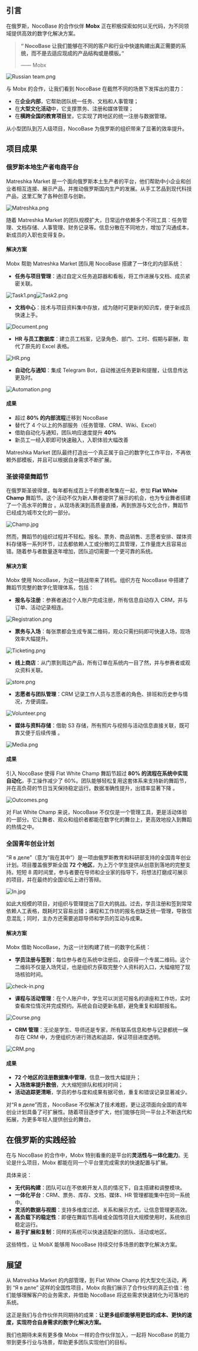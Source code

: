 ## 引言

在俄罗斯，NocoBase 的合作伙伴 **Mobx** 正在积极探索如何以无代码，为不同领域提供高效的数字化解决方案。

> **“ **NocoBase 让我们能够在不同的客户和行业中快速构建出真正需要的系统，而不是去适应现成的产品结构或是模板。**”**
>
> —— Mobx

![Russian team.png](https://static-docs.nocobase.com/Russian%20team-gilzvy.png)

与 Mobx 的合作，让我们看到 NocoBase 在截然不同的场景下发挥出的潜力：

* 在**企业内部**，它帮助团队统一任务、文档和人事管理；
* 在**大型文化活动**中，它支撑票务、注册和媒体管理；
* 在**横跨全国的教育项目**里，它实现了跨地区的统一注册与数据管理。

从小型团队到万人级项目，NocoBase 为俄罗斯的组织带来了显著的效率提升。

## 项目成果

### **俄罗斯本地生产者电商平台**

Matreshka Market 是一个面向俄罗斯本土生产者的平台，他们帮助中小企业和创业者相互连接、展示产品，并推动俄罗斯国内生产的发展。从手工艺品到现代科技产品，这里汇聚了各种创意与创新。

![Matreshka.png](https://static-docs.nocobase.com/Matreshka%20Market-9vgdbk.png)

随着 Matreshka Market 的团队规模扩大，日常运作依赖多个不同工具：任务管理、文档存储、人事管理、财务记录等。信息分散在不同地方，增加了沟通成本，新成员的入职也变得复杂。

#### **解决方案**

Mobx 帮助 Matreshka Market 团队用 NocoBase 搭建了一体化的内部系统：

* **任务与项目管理**：通过自定义任务追踪器和看板，将工作进展与文档、成员紧密关联。

![Task1.png](https://static-docs.nocobase.com/Task%20and%20project%20management1-ibiabf.png)![Task2.png](https://static-docs.nocobase.com/Task%20and%20project%20management2-3euhcq.png)

* **文档中心**：技术与项目资料集中存放，成为随时可更新的知识库，便于新成员快速上手。

![Document.png](https://static-docs.nocobase.com/Document-yo2sa1.png)

* **HR 与员工数据库**：建立员工档案，记录角色、部门、工时、假期与薪酬，取代了原先的 Excel 表格。

![HR.png](https://static-docs.nocobase.com/HR-zbmhtc.png)

* **自动化与通知**：集成 Telegram Bot，自动推送任务更新和提醒，让信息传达更及时。

![Automation.png](https://static-docs.nocobase.com/Automation%20and%20notifications-zcvev7.png)

#### **成果**

* 超过 **80% 的内部流程**迁移到 NocoBase
* 替代了 4 个以上的外部服务（任务管理、CRM、Wiki、Excel）
* 借助自动化与通知，团队响应速度提升 **40%**
* 新员工一经入职即可快速融入，入职体验大幅改善

Matreshka Market 团队最终打造出一个真正属于自己的数字化工作平台，不再依赖外部模板，并且可以根据自身需求不断扩展。

### 圣彼得堡舞蹈节

在俄罗斯圣彼得堡，每年都有成百上千的舞者聚集在一起，参加 **Flat White Champ** 舞蹈节。这个活动不仅为新人舞者提供了展示的机会，也为专业舞者搭建了一个高水平的舞台 。从现场表演到高质量直播，再到旅游与文化合作，舞蹈节已经成为城市文化的一部分。

![Champ.jpg](https://static-docs.nocobase.com/Flat%20White%20Champ-5bkblf.jpg)

然而，舞蹈节的组织过程并不轻松。报名、票务、商品销售、志愿者安排、媒体资料存储等一系列环节，过去都依赖人工或分散的工具管理，工作量庞大且容易出错。随着参与者数量逐年增加，团队迫切需要一个更可靠的系统。

#### **解决方案**

Mobx 使用 NocoBase，为这一挑战带来了转机。组织方在 NocoBase 中搭建了舞蹈节完整的数字化管理体系，包括：

* **报名与注册**：参赛者通过个人账户完成注册，所有信息自动存入 CRM，并与订单、活动记录相连。

![Registration.png](https://static-docs.nocobase.com/Registration%20and%20sign-up-35dlfx.png)

* **票务与入场**：每张票都会生成专属二维码，观众只需扫码即可快速入场，现场效率大幅提升。

![Ticketing.png](https://static-docs.nocobase.com/Ticketing%20and%20entry-yejbsv.png)

* **线上商店**：从门票到周边产品，所有订单在系统内一目了然，并与参赛者或观众资料关联。

![store.png](https://static-docs.nocobase.com/Online%20store-rcw0na.png)

* **志愿者与团队管理**：CRM 记录工作人员与志愿者的角色、排班和历史参与情况，方便调度。

![Volunteer.png](https://static-docs.nocobase.com/Volunteer%20and%20team%20management-ratjzx.png)

* **媒体与资料存储**：借助 S3 存储，所有照片与视频与活动信息直接关联，既可靠又便于后续传播 。

![Media.png](https://static-docs.nocobase.com/Media%20and%20file%20storage-n2pja8.png)

#### 成果

引入 NocoBase 使得 Flat White Champ 舞蹈节超过 **80% 的流程在系统中实现自动化**，手工操作减少了 60%。团队能够轻松复用这套体系来支持新的舞蹈节，并在高负荷的节日当天保持稳定运行。数据准确性提升，出错率显著下降 。

![Outcomes.png](https://static-docs.nocobase.com/Outcomes-42gbrg.png)

对 Flat White Champ 来说，NocoBase 不仅仅是一个管理工具，更是活动体验的一部分。它让舞者、观众和组织者都能在数字化的舞台上，更高效地投入到舞蹈的热情之中。

### 全国青年创业计划

“Я в деле”（意为“我在其中”）是一项由俄罗斯教育和科研部支持的全国青年创业计划。项目覆盖俄罗斯全国 **72 个地区**，为上万个学生提供从创意到落地的完整支持。短短 8 周时间里，参与者要在导师和企业家的指导下，将想法打磨成可展示的项目，并在最终的全国论坛上进行答辩。

![In.jpg](https://static-docs.nocobase.com/I'm%20In-l1lkkn.jpg)

如此大规模的项目，对组织与管理提出了巨大的挑战。过去，学员注册和签到常常依赖人工表格，既耗时又容易出错；课程和工作坊的报名也缺乏统一管理，导致信息混乱；同时，主办方还需要追踪导师和学员的互动与成果。

#### 解决方案

Mobx 借助 NocoBase，为这一计划构建了统一的数字化系统：

* **学员注册与签到**：每位参与者在系统中注册后，会获得一个专属二维码。这个二维码不仅是入场凭证，也是组织方获取完整个人资料的入口，大幅缩短了现场核验时间。

![check-in.png](https://static-docs.nocobase.com/Student%20registration%20and%20check-in-tmmwbo.png)

* **课程与活动管理**：在个人账户中，学生可以浏览可报名的讲座和工作坊，实时查看席位情况并完成预约。系统会自动更新名额，避免重复和超额报名。

![Course.png](https://static-docs.nocobase.com/Course%20and%20activity%20management-6hp9cl.png)

* **CRM 管理**：无论是学生、导师还是专家，所有联系信息和参与记录都统一保存在 CRM 中，方便组织方进行筛选和追踪，保证项目进度透明。

![CRM.png](https://static-docs.nocobase.com/CRM%20management-pvivce.png)

#### 成果

* **72 个地区的注册数据集中管理**，信息一致性大幅提升；
* **入场效率提升数倍**，大大缩短排队和核对时间；
* **活动追踪更清晰**，学员的参与度和成果有据可依，重复和错误记录显著减少。

对“Я в деле”而言，NocoBase 不仅解决了技术难题，更让这项面向全国的青年创业计划具备了可扩展性。随着项目逐步扩大，他们能够在同一平台上不断迭代和拓展，为更多年轻人提供创业的舞台。

## 在俄罗斯的实践经验

在与 NocoBase 的合作中，Mobx 特别看重的是平台的**灵活性与一体化能力**。无论是什么项目，Mobx 都能在同一个平台里完成需求的快速配置与扩展。

具体来说：

* **无代码构建**：团队可以在不依赖开发人员的情况下，自主搭建和调整模块。
* **一体化平台**：CRM、票务、库存、文档、媒体、HR 管理都能集中在同一系统中。
* **灵活的数据与视图**：支持多维度过滤、关系和展示方式，让信息管理更高效。
* **高负载下的稳定性**：即便在舞蹈节高峰或全国性项目大规模使用时，系统依旧稳定运行。
* **易于扩展和复制**：同样的系统可以快速适配新的团队、活动或地区。

这些特性，让 MobX 能够用 NocoBase 持续交付多场景的数字化解决方案。

## 展望

从 Matreshka Market 的内部管理，到 Flat White Champ 的大型文化活动，再到 “Я в деле” 这样的全国性项目，Mobx 向我们展示了合作伙伴的真正价值：他们能够理解客户的业务需求，并借助 NocoBase 将这些需求快速转化为可落地的系统。

这正是我们与合作伙伴共同期待的成果：**让更多组织能够用更低的成本、更快的速度，实现符合自身需求的数字化解决方案。**

我们也期待未来有更多像 Mobx 一样的合作伙伴加入，一起将 NocoBase 的能力带到更多行业与场景，帮助更多团队实现他们的目标。
